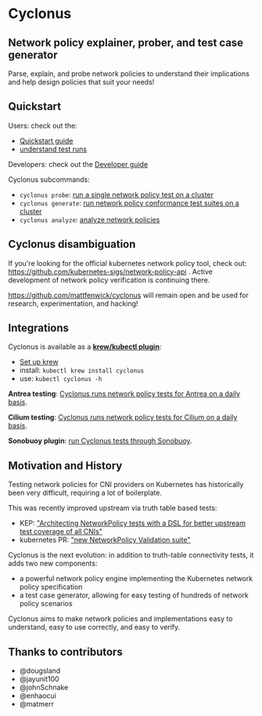 # Cyclonus

## Network policy explainer, prober, and test case generator

Parse, explain, and probe network policies to understand their implications and help design
policies that suit your needs!

## Quickstart

Users: check out the:

 - [Quickstart guide](./docs/quickstart.md)
 - [understand test runs](./docs/test-runs.md)

Developers: check out the [Developer guide](./docs/developer-guide.md)

Cyclonus subcommands:

 - `cyclonus probe`: [run a single network policy test on a cluster](./docs/command-probe.md)
 - `cyclonus generate`: [run network policy conformance test suites on a cluster](./docs/command-generate.md)
 - `cyclonus analyze`: [analyze network policies](./docs/command-analyze.md)


## Cyclonus disambiguation

If you're looking for the official kubernetes network policy tool, check out: https://github.com/kubernetes-sigs/network-policy-api .  Active development of network policy verification is continuing there.

https://github.com/mattfenwick/cyclonus will remain open and be used for research, experimentation, and hacking!

## Integrations

Cyclonus is available as a [**krew/kubectl plugin**](https://github.com/mattfenwick/kubectl-cyclonus):

 - [Set up krew](https://krew.sigs.k8s.io/docs/user-guide/quickstart/)
 - install: `kubectl krew install cyclonus`
 - use: `kubectl cyclonus -h`

**Antrea testing**: [Cyclonus runs network policy tests for Antrea on a daily basis](https://github.com/vmware-tanzu/antrea/actions/workflows/netpol_cyclonus.yml).

**Cilium testing**: [Cyclonus runs network policy tests for Cilium on a daily basis](https://github.com/cilium/cilium/pull/14889).

**Sonobuoy plugin**: [run Cyclonus tests through Sonobuoy](./hack/sonobuoy).


## Motivation and History

Testing network policies for CNI providers on Kubernetes has historically been very difficult,
requiring a lot of boilerplate.

This was recently improved upstream via truth table based tests:

 - KEP: ["Architecting NetworkPolicy tests with a DSL for better upstream test coverage of all CNIs"](https://github.com/kubernetes/enhancements/tree/master/keps/sig-network/1611-network-policy-validation)
 - kubernetes PR: ["new NetworkPolicy Validation suite"](https://github.com/kubernetes/kubernetes/pull/91592)

Cyclonus is the next evolution: in addition to truth-table connectivity tests, it adds two new components:
 - a powerful network policy engine implementing the Kubernetes network policy specification
 - a test case generator, allowing for easy testing of hundreds of network policy scenarios

Cyclonus aims to make network policies and implementations easy to understand, easy to use correctly, and easy to verify.

## Thanks to contributors

 - @dougsland
 - @jayunit100
 - @johnSchnake
 - @enhaocui
 - @matmerr
